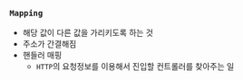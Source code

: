 ### `Mapping`

- 해당 값이 다른 값을 가리키도록 하는 것
- 주소가 간결해짐
- 핸들러 매핑
    + `HTTP`의 요청정보를 이용해서 진입할 컨트롤러를 찾아주는 일

